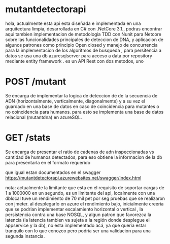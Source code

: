 # mutantdetectorapi

hola, actualmente esta api esta diseñada e implementada en una arquitectura limpia, desarrollada en C# con .NetCore 3.1., podras encontrar aqui tambien implementacion de metodologia TDD con Nunit para Netcore sobre las funcionalidades principales de deteccion de DNA, y aplicacion de algunos patrones  como principio Open closed y manejo de concurrencia para la implementacion de los algoritmos de busqueda , para persitencia a datos se usa una db azuresqlserver para acceso a data por repository mediante entity framework .
es un API Rest con dos metodos, 
uno 
# POST  /mutant
Se encarga de implementar la logica de deteccion de de la secuencia de ADN (horizontalmente, verticalmente, diagonalmente) y a su vez el guardado en una base de datos en caso de coincidencia para mutantes o no coincidencia para  humanos.
para esto se implementa una base de datos relacional (mutantdna) en azureSQL.

# GET /stats
Se encarga de presentar el ratio de cadenas de adn inspeccionadas vs cantidad de humanos detectados, para eso obtiene la informacion de la db para presentarla en el formato requerido


que igual estan documentados en el swagger 
https://mutantdetectorapi.azurewebsites.net/swagger/index.html


nota: actualmente la limitante que esta en el requisito de soportar cargas de 1 a 1000000 en un segundo, es un limitante del api, localmente con una dblocal tuve  un rendimiento de 70 mil pet por seg pruebas que se realizaron con jmeter.
al desplegarlo en azure el rendimiento bajo, inicialmente creeria que se podrian implementar escalamiento horizontal o vertical , la persistencia contra una base NOSQL, y algun patron que favorezca la latencia (la latencia tambien va sujeta a la región donde desplegue el appservice y la db), no esta implementado acá, ya que queria estar tranquilo con lo que conozco pero podria ser una validacion para una segunda instancia.

